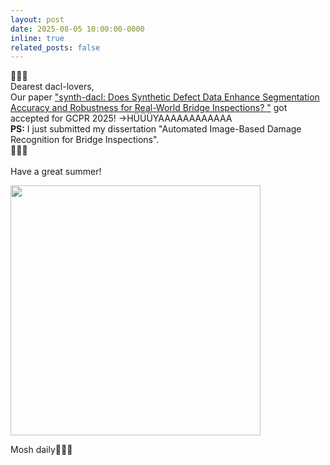 ```yaml
---
layout: post
date: 2025-08-05 10:00:00-0000
inline: true
related_posts: false
---
```


🐶🐶🐶<br/> 
Dearest dacl-lovers, <br/>
Our paper ["synth-dacl: Does Synthetic Defect Data Enhance Segmentation Accuracy and Robustness for Real-World Bridge Inspections?
"](https://arxiv.org/abs/2506.14255) got accepted for GCPR 2025! ->HÜÜÜYAAAAAAAAAAAA
 <br/>
 **PS:** I just submitted my dissertation "Automated Image-Based Damage Recognition for Bridge Inspections".<br/>
🐶🐶🐶<br/>
 <br/>
Have a great summer!
<br/>

<img src="https://media4.giphy.com/media/v1.Y2lkPTc5MGI3NjExaGE1YWtyYnFuaDY5MGxrMjlibXVpZnZ4ZWVobzZ4NnViMTBhaHZ5biZlcD12MV9pbnRlcm5hbF9naWZfYnlfaWQmY3Q9Zw/pqVpKbPviWMr6/giphy.gif" width="400"/><br/>

Mosh daily🤘🤘🤘

